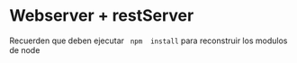 # Webserver + restServer

Recuerden que deben ejecutar ``` npm  install``` para reconstruir los modulos de node

